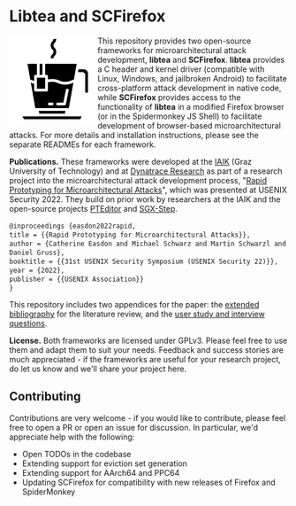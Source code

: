 # Libtea and SCFirefox

<img src="doc/libtea.png" width=160 alt="logo" align="left" />

This repository provides two open-source frameworks for microarchitectural attack development, **libtea** and **SCFirefox**. **libtea** provides a C header and kernel driver (compatible with Linux, Windows, and jailbroken Android) to facilitate cross-platform attack development in native code, while **SCFirefox** provides access to the functionality of **libtea** in a modified Firefox browser (or in the Spidermonkey JS Shell) to facilitate development of browser-based microarchitectural attacks. For more details and installation instructions, please see the separate READMEs for each framework.

**Publications.** These frameworks were developed at the [IAIK](https://github.com/IAIK) (Graz University of Technology) and at [Dynatrace Research](https://github.com/dynatrace-research) as part of a research project into the microarchitectural attack development process, "[Rapid Prototyping for Microarchitectural Attacks](https://www.usenix.org/conference/usenixsecurity22/presentation/easdon)", which was presented at USENIX Security 2022. They build on prior work by researchers at the IAIK and the open-source projects [PTEditor](https://github.com/misc0110/PTEditor) and [SGX-Step](https://github.com/jovanbulck/sgx-step).

```
@inproceedings {easdon2022rapid,
title = {{Rapid Prototyping for Microarchitectural Attacks}},
author = {Catherine Easdon and Michael Schwarz and Martin Schwarzl and Daniel Gruss},
booktitle = {{31st USENIX Security Symposium (USENIX Security 22)}},
year = {2022},
publisher = {{USENIX Association}}
}
```

This repository includes two appendices for the paper: the [extended bibliography](doc/extended-bibliography.md) for the literature review, and the [user study and interview questions](doc/user-study-and-interviews.md).

**License.** Both frameworks are licensed under GPLv3. Please feel free to use them and adapt them to suit your needs. Feedback and success stories are much appreciated - if the frameworks are useful for your research project, do let us know and we'll share your project here.

## Contributing
Contributions are very welcome - if you would like to contribute, please feel free to open a PR or open an issue for discussion. In particular, we'd appreciate help with the following:

* Open TODOs in the codebase
* Extending support for eviction set generation
* Extending support for AArch64 and PPC64
* Updating SCFirefox for compatibility with new releases of Firefox and SpiderMonkey